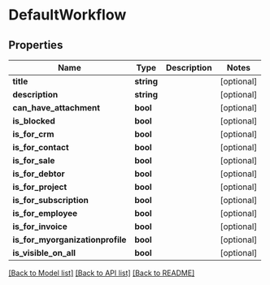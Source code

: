 # DefaultWorkflow

## Properties

 Name                             | Type       | Description | Notes      
----------------------------------|------------|-------------|------------
 **title**                        | **string** |             | [optional] 
 **description**                  | **string** |             | [optional] 
 **can_have_attachment**          | **bool**   |             | [optional] 
 **is_blocked**                   | **bool**   |             | [optional] 
 **is_for_crm**                   | **bool**   |             | [optional] 
 **is_for_contact**               | **bool**   |             | [optional] 
 **is_for_sale**                  | **bool**   |             | [optional] 
 **is_for_debtor**                | **bool**   |             | [optional] 
 **is_for_project**               | **bool**   |             | [optional] 
 **is_for_subscription**          | **bool**   |             | [optional] 
 **is_for_employee**              | **bool**   |             | [optional] 
 **is_for_invoice**               | **bool**   |             | [optional] 
 **is_for_myorganizationprofile** | **bool**   |             | [optional] 
 **is_visible_on_all**            | **bool**   |             | [optional] 

[[Back to Model list]](../../README.md#documentation-for-models) [[Back to API list]](../../README.md#documentation-for-api-endpoints) [[Back to README]](../../README.md)


